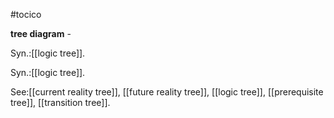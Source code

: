 #tocico

<b>tree diagram</b> -   


Syn.:[[logic tree]].


Syn.:[[logic tree]].



See:[[current reality tree]], [[future reality tree]], [[logic tree]], [[prerequisite tree]], [[transition tree]].
